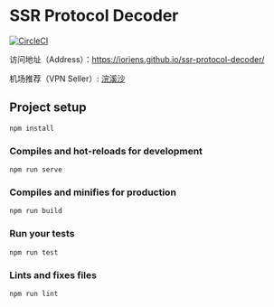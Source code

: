 # SSR Protocol Decoder

[![CircleCI](https://circleci.com/gh/IOriens/ssr-protocol-decoder/tree/master.svg?style=svg)](https://circleci.com/gh/IOriens/ssr-protocol-decoder/tree/master)

访问地址（Address）：https://ioriens.github.io/ssr-protocol-decoder/

机场推荐（VPN Seller）: [浣溪沙](https://bigrain.xyz/auth/register?code=TzgT)



## Project setup
```
npm install
```

### Compiles and hot-reloads for development
```
npm run serve
```

### Compiles and minifies for production
```
npm run build
```

### Run your tests
```
npm run test
```

### Lints and fixes files
```
npm run lint
```
